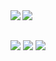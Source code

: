 <a href="https://github.com/anuraghazra/github-readme-stats">
  <img align="left" src="https://github-readme-stats.vercel.app/api?username=kazu1029&count_private=true&show_icons=true" />
</a>
<a href="https://github.com/anuraghazra/github-readme-stats">
  <img align="left" src="https://github-readme-stats.vercel.app/api/top-langs/?username=kazu1029" />
</a>

<br />
<br />

![](https://img.shields.io/static/v1?label=Code&message=PHP&color=green)
![](https://img.shields.io/static/v1?label=Code&message=Go&color=green)
![](https://img.shields.io/static/v1?label=Code&message=Ruby&color=green)
